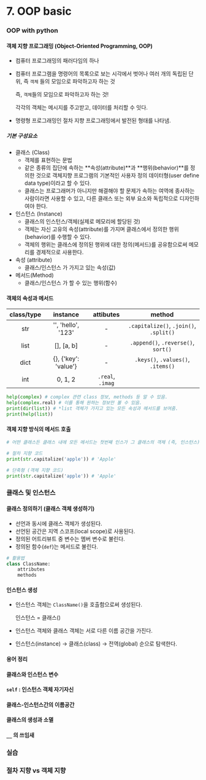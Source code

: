 # 7. OOP basic

### OOP with python

#### 객체 지향 프로그래밍 (Object-Oriented Programming, OOP)

- 컴퓨터 프로그래밍의 패러다임의 하나

- 컴퓨터 프로그램을 명령어의 목록으로 보는 시각에서 벗어나 여러 개의 독립된 단위, 즉 `객체` 들의 모임으로 파악하고자 하는 것

  즉, `객체`들의 모임으로 파악하고자 하는 것!

  각각의 객체는 메시지를 주고받고, 데이터를 처리할 수 잇다.

- 명령형 프로그래밍인 절차 지향 프로그래밍에서 발전된 형태를 나타냄.

##### 기본 구성요소

- 클래스 (Class)
  - 객체를 표현하는 문법
  - 같은 종류의 집단에 속하는 **속성(attribute)**과 **행위(behavior)**를 정의한 것으로 객체지향 프로그램의 기본적인 사용자 정의 데이터형(user define data type)이라고 할 수 있다.
  - 클래스는 프로그래머가 아니지만 해결해야 할 문제가 속하는 여역에 종사하는 사람이라면 사용할 수 있고, 다른 클래스 또는 외부 요소와 독립적으로 디자인하여야 한다.
- 인스턴스 (Instance)
  - 클래스의 인스턴스/객체(실제로 메모리에 할당된 것)
  - 객체는 자신 고유의 속성(attribute)를 가지며 클래스에서 정의한 행위(behavior)를 수행할 수 있다.
  - 객체의 행위는 클래스에 정의된 행위에 대한 정의(메서드)를 공유함으로써 메모리를 경제적으로 사용한다.
- 속성 (attribute)
  - 클래스/인스턴스 가 가지고 있는 속성(값)
- 메서드(Method)
  - 클래스/인스턴스 가 할 수 있는 행위(함수)

#### 객체의 속성과 메서드

| class/type |       instance       |    attibutes     |                 method                 |
| :--------: | :------------------: | :--------------: | :------------------------------------: |
|    str     |  '', 'hello', '123'  |        -         | `.capitalize()`, `.join()`, `.split()` |
|    list    |      [], [a, b]      |        -         |  `.append()`, `.reverse()`, `sort()`   |
|    dict    | {}, {'key': 'value'} |        -         |   `.keys()`, `.values()`, `.items()`   |
|    int     |       0, 1, 2        | `.real`, `.imag` |                                        |

```python
help(complex) # complex 관련 class 정보, methods 등 알 수 있음.
help(complex.real) # 이를 통해 원하는 정보만 볼 수 있음.
print(dir(list)) # *list 객체가 가지고 있는 모든 속성과 메서드를 보여줌.
print(help(list))
```

#### 객체 지향 방식의 메서드 호출

```python
# 어떤 클래스든 클래스 내에 모든 메서드는 첫번째 인스가 그 클래스의 객체 (즉, 인스턴스)다.

# 절차 지향 코드
print(str.capitalize('apple')) # 'Apple'

# 단축형 (객체 지향 코드)
print(str.capitalize('apple')) # 'Apple'
```

### 클래스 및 인스턴스

#### 클래스 정의하기 (클래스 객체 생성하기)

- 선언과 동시에 클래스 객체가 생성된다.
- 선언된 공간은 지역 스코프(local scope)로 사용된다.
- 정의된 어트리뷰트 중 변수는 멤버 변수로 불린다.
- 정의된 함수(`def`)는 메서드로 불린다.

```python
# 활용법
class ClassName:
    attributes
    methods
```

#### 인스턴스 생성

- 인스턴스 객체는 `ClassName()`을 호출함으로써 생성된다.

  인스턴스 = 클래스()

- 인스턴스 객체와 클래스 객체는 서로 다른 이름 공간을 가진다.

- 인스턴스(instance) → 클래스(class) → 전역(global) 순으로 탐색한다.



#### 용어 정리

#### 클래스와 인스턴스 변수

#### `self`  : 인스턴스 객체 자기자신

#### 클래스-인스턴스간의 이름공간

#### 클래스의 생성과 소멸

#### `__` 의 쓰임새

### 실습

### 절차 지향 vs 객체 지향

​                                                                 